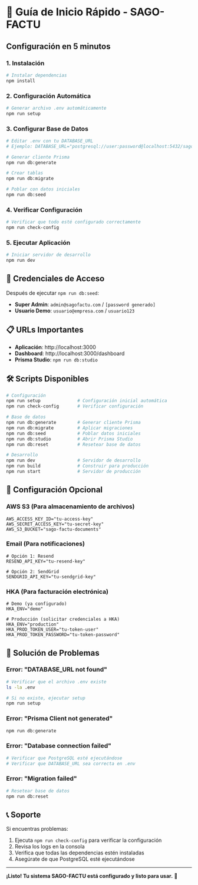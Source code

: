 # 🚀 Guía de Inicio Rápido - SAGO-FACTU

## Configuración en 5 minutos

### 1. Instalación
```bash
# Instalar dependencias
npm install
```

### 2. Configuración Automática
```bash
# Generar archivo .env automáticamente
npm run setup
```

### 3. Configurar Base de Datos
```bash
# Editar .env con tu DATABASE_URL
# Ejemplo: DATABASE_URL="postgresql://user:password@localhost:5432/sagofactu"

# Generar cliente Prisma
npm run db:generate

# Crear tablas
npm run db:migrate

# Poblar con datos iniciales
npm run db:seed
```

### 4. Verificar Configuración
```bash
# Verificar que todo esté configurado correctamente
npm run check-config
```

### 5. Ejecutar Aplicación
```bash
# Iniciar servidor de desarrollo
npm run dev
```

## 🔑 Credenciales de Acceso

Después de ejecutar `npm run db:seed`:

- **Super Admin**: `admin@sagofactu.com` / `[password generado]`
- **Usuario Demo**: `usuario@empresa.com` / `usuario123`

## 📋 URLs Importantes

- **Aplicación**: http://localhost:3000
- **Dashboard**: http://localhost:3000/dashboard
- **Prisma Studio**: `npm run db:studio`

## 🛠️ Scripts Disponibles

```bash
# Configuración
npm run setup              # Configuración inicial automática
npm run check-config       # Verificar configuración

# Base de datos
npm run db:generate        # Generar cliente Prisma
npm run db:migrate         # Aplicar migraciones
npm run db:seed            # Poblar datos iniciales
npm run db:studio          # Abrir Prisma Studio
npm run db:reset           # Resetear base de datos

# Desarrollo
npm run dev                # Servidor de desarrollo
npm run build              # Construir para producción
npm run start              # Servidor de producción
```

## 🔧 Configuración Opcional

### AWS S3 (Para almacenamiento de archivos)
```env
AWS_ACCESS_KEY_ID="tu-access-key"
AWS_SECRET_ACCESS_KEY="tu-secret-key"
AWS_S3_BUCKET="sago-factu-documents"
```

### Email (Para notificaciones)
```env
# Opción 1: Resend
RESEND_API_KEY="tu-resend-key"

# Opción 2: SendGrid
SENDGRID_API_KEY="tu-sendgrid-key"
```

### HKA (Para facturación electrónica)
```env
# Demo (ya configurado)
HKA_ENV="demo"

# Producción (solicitar credenciales a HKA)
HKA_ENV="production"
HKA_PROD_TOKEN_USER="tu-token-user"
HKA_PROD_TOKEN_PASSWORD="tu-token-password"
```

## 🚨 Solución de Problemas

### Error: "DATABASE_URL not found"
```bash
# Verificar que el archivo .env existe
ls -la .env

# Si no existe, ejecutar setup
npm run setup
```

### Error: "Prisma Client not generated"
```bash
npm run db:generate
```

### Error: "Database connection failed"
```bash
# Verificar que PostgreSQL esté ejecutándose
# Verificar que DATABASE_URL sea correcta en .env
```

### Error: "Migration failed"
```bash
# Resetear base de datos
npm run db:reset
```

## 📞 Soporte

Si encuentras problemas:

1. Ejecuta `npm run check-config` para verificar la configuración
2. Revisa los logs en la consola
3. Verifica que todas las dependencias estén instaladas
4. Asegúrate de que PostgreSQL esté ejecutándose

---

**¡Listo! Tu sistema SAGO-FACTU está configurado y listo para usar.** 🎉
